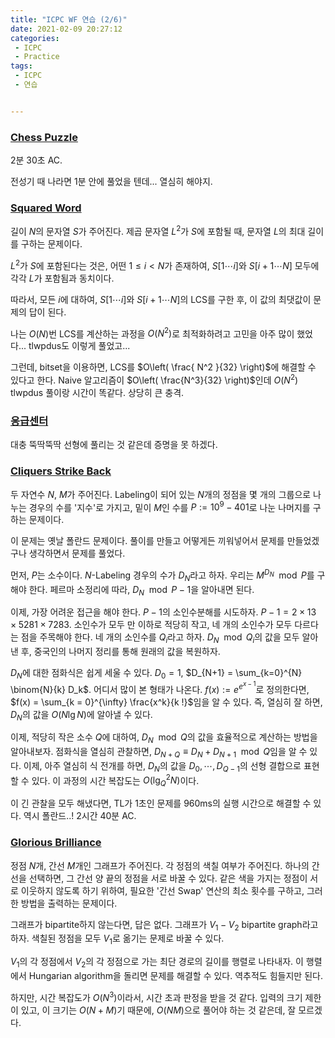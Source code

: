 ```yaml
---
title: "ICPC WF 연습 (2/6)"
date: 2021-02-09 20:27:12
categories:
 - ICPC
 - Practice
tags:
 - ICPC
 - 연습


---
```


### [Chess Puzzle](https://www.acmicpc.net/problem/5239)

2분 30초 AC.

전성기 때 나라면 1분 안에 풀었을 텐데... 열심히 해야지.



### [Squared Word](https://www.acmicpc.net/problem/8300)

길이 $N$의 문자열 $S$가 주어진다. 제곱 문자열 $L^2$가 $S$에 포함될 때, 문자열 $L$의 최대 길이를 구하는 문제이다.

$L^2$가 $S$에 포함된다는 것은, 어떤 $1 \le i < N$가 존재하여, $S[1 \cdots i]$와 $S[i+1 \cdots N]$ 모두에 각각 $L$가 포함됨과 동치이다.

따라서, 모든 $i$에 대하여, $S[1 \cdots i]$와 $S[i+1 \cdots N]$의 LCS를 구한 후, 이 값의 최댓값이 문제의 답이 된다.

나는 $O(N)$번 LCS를 계산하는 과정을 $O\left( N^2 \right)$로 최적화하려고 고민을 아주 많이 했었다... tlwpdus도 이렇게 풀었고...

그런데, bitset을 이용하면, LCS를 $O\left( \frac{ N^2 }{32} \right)$에 해결할 수 있다고 한다. Naive 알고리즘이 $O\left( \frac{N^3}{32} \right)$인데 $O\left( N^2 \right)$ tlwpdus 풀이랑 시간이 똑같다. 상당히 큰 충격.



### [응급센터](https://www.acmicpc.net/problem/2489)

대충 뚝딱뚝딱 선형에 풀리는 것 같은데 증명을 못 하겠다.



### [Cliquers Strike Back](https://www.acmicpc.net/problem/8357)

두 자연수 $N$, $M$가 주어진다. Labeling이 되어 있는 $N$개의 정점을 몇 개의 그룹으로 나누는 경우의 수를 '지수'로 가지고, 밑이 $M$인 수를 $P := 10^9 - 401$로 나눈 나머지를 구하는 문제이다.

이 문제는 옛날 폴란드 문제이다. 풀이를 만들고 어떻게든 끼워넣어서 문제를 만들었겠구나 생각하면서 문제를 풀었다.

먼저, $P$는 소수이다. $N$-Labeling 경우의 수가 $D_N$라고 하자. 우리는 $M^{D_N} \mod P$를 구해야 한다. 페르마 소정리에 따라, $D_N \mod P-1$을 알아내면 된다.

이제, 가장 어려운 접근을 해야 한다. $P-1$의 소인수분해를 시도하자. $P-1 =2 \times 13 \times 5281 \times 7283$. 소인수가 모두 만 이하로 적당히 작고, 네 개의 소인수가 모두 다르다는 점을 주목해야 한다. 네 개의 소인수를 $Q_i$라고 하자. $D_N \mod Q_i$의 값을 모두 알아낸 후, 중국인의 나머지 정리를 통해 원래의 값을 복원하자.

$D_N$에 대한 점화식은 쉽게 세울 수 있다. $D_0 = 1$, $D_{N+1} = \sum_{k=0}^{N} \binom{N}{k} D_k$. 어디서 많이 본 형태가 나온다. $f(x) := e^{e^{x-1}}$로 정의한다면, $f(x) = \sum_{k = 0}^{\infty} \frac{x^k}{k !}$임을 알 수 있다. 즉, 열심히 잘 하면, $D_N$의 값을 $O( N \lg N )$에 알아낼 수 있다.

이제, 적당히 작은 소수 $Q$에 대하여, $D_N \mod Q$의 값을 효율적으로 계산하는 방법을 알아내보자. 점화식을 열심히 관찰하면, $D_{N + Q} \equiv D_N + D_{N+1} \mod Q$임을 알 수 있다. 이제, 아주 열심히 식 전개를 하면, $D_N$의 값을 $D_0, \cdots, D_{Q-1}$의 선형 결합으로 표현할 수 있다. 이 과정의 시간 복잡도는 $O\left( \lg_Q^2 N \right)$이다.

이 긴 관찰을 모두 해냈다면, TL가 1초인 문제를 960ms의 실행 시간으로 해결할 수 있다. 역시 폴란드..! 2시간 40분 AC.



### [Glorious Brilliance](https://www.acmicpc.net/problem/19438)

정점 $N$개, 간선 $M$개인 그래프가 주어진다. 각 정점의 색칠 여부가 주어진다. 하나의 간선을 선택하면, 그 간선 양 끝의 정점을 서로 바꿀 수 있다. 같은 색을 가지는 정점이 서로 이웃하지 않도록 하기 위하여, 필요한 '간선 Swap' 연산의 최소 횟수를 구하고, 그러한 방법을 출력하는 문제이다.

그래프가 bipartite하지 않는다면, 답은 없다. 그래프가 $V_1 - V_2$ bipartite graph라고 하자. 색칠된 정점을 모두 $V_1$로 옮기는 문제로 바꿀 수 있다.

$V_1$의 각 정점에서 $V_2$의 각 정점으로 가는 최단 경로의 길이를 행렬로 나타내자. 이 행렬에서 Hungarian algorithm을 돌리면 문제를 해결할 수 있다. 역추적도 힘들지만 된다.

하지만, 시간 복잡도가 $O\left( N^3 \right)$이라서, 시간 초과 판정을 받을 것 같다. 입력의 크기 제한이 있고, 이 크기는 $O\left( N + M \right)$기 때문에, $O \left( NM \right)$으로 풀어야 하는 것 같은데, 잘 모르겠다.